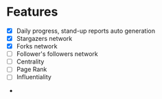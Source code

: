 # Features

- [x] Daily progress, stand-up reports auto generation
- [x] Stargazers network
- [x] Forks network
- [ ] Follower's followers network
- [ ] Centrality
- [ ] Page Rank
- [ ] Influentiality
- 
